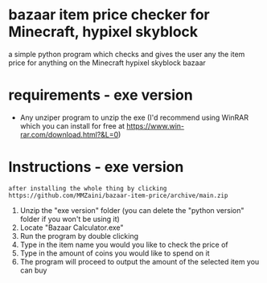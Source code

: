 # bazaar item price checker for Minecraft, hypixel skyblock
a simple python program which checks and gives the user any the item price for anything on the Minecraft hypixel skyblock bazaar

# requirements - exe version
- Any unziper program to unzip the exe (I'd recommend using WinRAR which you can install for free at https://www.win-rar.com/download.html?&L=0)

# Instructions - exe version
    after installing the whole thing by clicking https://github.com/MMZaini/bazaar-item-price/archive/main.zip
1. Unzip the "exe version" folder (you can delete the "python version" folder if you won't be using it)
2. Locate "Bazaar Calculator.exe"
3. Run the program by double clicking
4. Type in the item name you would you like to check the price of
5. Type in the amount of coins you would like to spend on it
6. The program will proceed to output the amount of the selected item you can buy